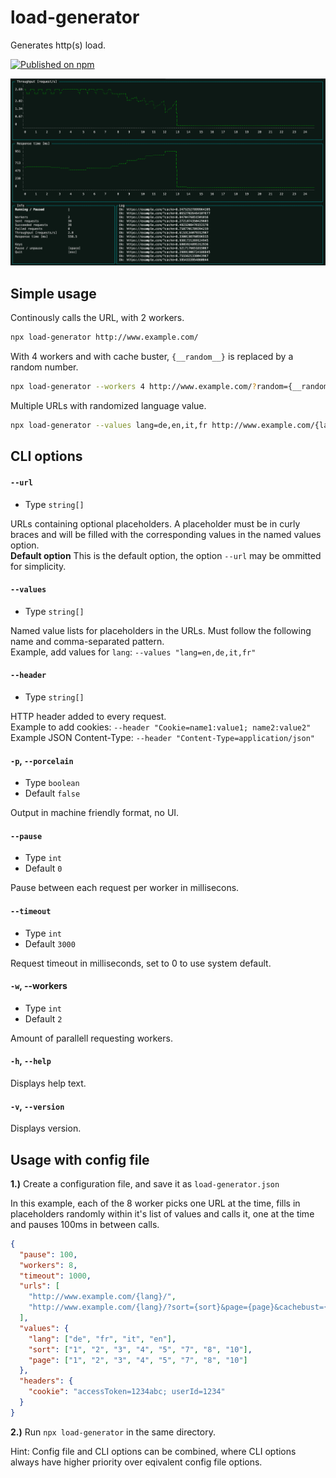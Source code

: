 # load-generator

Generates http(s) load.

[![Published on npm](https://img.shields.io/npm/v/load-generator)](https://www.npmjs.com/package/load-generator)

![screenshot](screenshot.png)

## Simple usage

Continously calls the URL, with 2 workers.
```bash
npx load-generator http://www.example.com/
```

With 4 workers and with cache buster, `{__random__}` is replaced by a random number.
```bash
npx load-generator --workers 4 http://www.example.com/?random={__random__}
```

Multiple URLs with randomized language value.
```bash
npx load-generator --values lang=de,en,it,fr http://www.example.com/{lang}/ http://www.example.com/{lang}/category/2/?random={__random__}
```

## CLI options

#### **`--url`**
- Type `string[]`

URLs containing optional placeholders. A placeholder must be in curly braces and will be filled with the corresponding values in the named values option.<br>
**Default option** This is the default option, the option `--url` may be ommitted for simplicity.

#### **`--values`**
- Type `string[]`

Named value lists for placeholders in the URLs. Must follow the following name and comma-separated pattern.<br>
Example, add values for `lang`: `--values "lang=en,de,it,fr"`

#### **`--header`**
- Type `string[]`

HTTP header added to every request.<br>
Example to add cookies: `--header "Cookie=name1:value1; name2:value2"`<br>
Example JSON Content-Type: `--header "Content-Type=application/json"`

#### **`-p`**, **`--porcelain`**
- Type `boolean`
- Default `false`

Output in machine friendly format, no UI.
#### **`--pause`**
- Type `int`
- Default `0`

Pause between each request per worker in millisecons.

#### **`--timeout`**
- Type `int`
- Default `3000`

Request timeout in milliseconds, set to 0 to use system default.

#### **`-w`**, **--workers**
- Type `int`
- Default `2`

Amount of parallell requesting workers.

#### **`-h`**, **`--help`**

Displays help text.
#### **`-v`**, **`--version`**

Displays version.

## Usage with config file
**1.)** Create a configuration file, and save it as `load-generator.json`

In this example, each of the 8 worker picks one URL at the time, fills in placeholders randomly within it's list of values and calls it, one at the time and pauses 100ms in between calls.

```json
{
  "pause": 100,
  "workers": 8,
  "timeout": 1000,
  "urls": [
    "http://www.example.com/{lang}/",
    "http://www.example.com/{lang}/?sort={sort}&page={page}&cachebust={__random__}"
  ],
  "values": {
    "lang": ["de", "fr", "it", "en"],
    "sort": ["1", "2", "3", "4", "5", "7", "8", "10"],
    "page": ["1", "2", "3", "4", "5", "7", "8", "10"]
  },
  "headers": {
    "cookie": "accessToken=1234abc; userId=1234"
  }
}
```

**2.)** Run `npx load-generator` in the same directory.

Hint: Config file and CLI options can be combined, where CLI options always have higher priority over eqivalent config file options.
